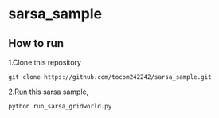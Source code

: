 # sarsa_sample

## How to run
1.Clone this repository

```
git clone https://github.com/tocom242242/sarsa_sample.git
```

2.Run this sarsa sample, 

```
python run_sarsa_gridworld.py
```
